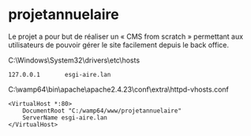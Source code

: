 # projetannuelaire
Le projet a pour but de réaliser un « CMS from scratch » permettant aux utilisateurs de pouvoir gérer le site facilement depuis le back office.

C:\Windows\System32\drivers\etc\hosts

    127.0.0.1		esgi-aire.lan


C:\wamp64\bin\apache\apache2.4.23\conf\extra\httpd-vhosts.conf

    <VirtualHost *:80>
        DocumentRoot "C:/wamp64/www/projetannuelaire"
        ServerName esgi-aire.lan
    </VirtualHost>